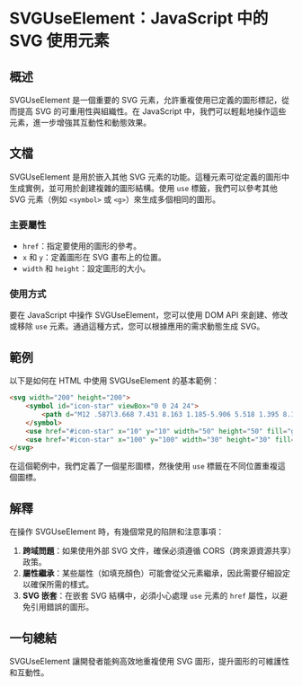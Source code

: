 <!--
Meta Description: # SVGUseElement：JavaScript 中的 SVG 使用元素 ## 概述 SVGUseElement 是一個重要的 SVG 元素，允許重複使用已定義的圖形標記，從而提高 SVG 的可重用性與組織性。在 JavaScript 中，我們可以輕鬆地操作這些元素，進一步增強其互動性和動態效果...
Meta Keywords: svg, svguseelement, use, href, width
-->

# SVGUseElement：JavaScript 中的 SVG 使用元素

## 概述
SVGUseElement 是一個重要的 SVG 元素，允許重複使用已定義的圖形標記，從而提高 SVG 的可重用性與組織性。在 JavaScript 中，我們可以輕鬆地操作這些元素，進一步增強其互動性和動態效果。

## 文檔
SVGUseElement 是用於嵌入其他 SVG 元素的功能。這種元素可從定義的圖形中生成實例，並可用於創建複雜的圖形結構。使用 `use` 標籤，我們可以參考其他 SVG 元素（例如 `<symbol>` 或 `<g>`）來生成多個相同的圖形。

### 主要屬性
- `href`：指定要使用的圖形的參考。
- `x` 和 `y`：定義圖形在 SVG 畫布上的位置。
- `width` 和 `height`：設定圖形的大小。

### 使用方式
要在 JavaScript 中操作 SVGUseElement，您可以使用 DOM API 來創建、修改或移除 `use` 元素。通過這種方式，您可以根據應用的需求動態生成 SVG。

## 範例
以下是如何在 HTML 中使用 SVGUseElement 的基本範例：

```html
<svg width="200" height="200">
    <symbol id="icon-star" viewBox="0 0 24 24">
        <path d="M12 .587l3.668 7.431 8.163 1.185-5.906 5.518 1.395 8.163L12 18.897l-7.32 3.847 1.395-8.163-5.906-5.518 8.163-1.185z"/>
    </symbol>
    <use href="#icon-star" x="10" y="10" width="50" height="50" fill="gold"/>
    <use href="#icon-star" x="100" y="100" width="30" height="30" fill="silver"/>
</svg>
```

在這個範例中，我們定義了一個星形圖標，然後使用 `use` 標籤在不同位置重複這個圖標。

## 解釋
在操作 SVGUseElement 時，有幾個常見的陷阱和注意事項：

1. **跨域問題**：如果使用外部 SVG 文件，確保必須遵循 CORS（跨來源資源共享）政策。
2. **屬性繼承**：某些屬性（如填充顏色）可能會從父元素繼承，因此需要仔細設定以確保所需的樣式。
3. **SVG 嵌套**：在嵌套 SVG 結構中，必須小心處理 `use` 元素的 `href` 屬性，以避免引用錯誤的圖形。

## 一句總結
SVGUseElement 讓開發者能夠高效地重複使用 SVG 圖形，提升圖形的可維護性和互動性。